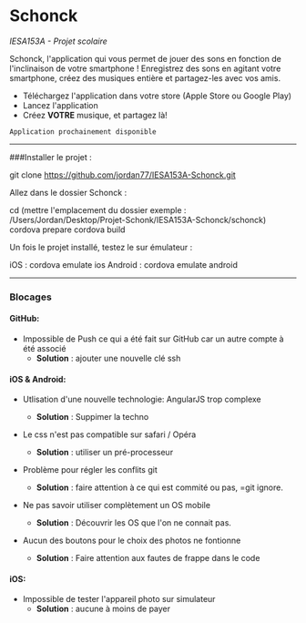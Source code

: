 # Schonck
_IESA153A - Projet scolaire_

Schonck, l'application qui vous permet de jouer des sons en fonction de l'inclinaison de votre smartphone ! 
Enregistrez des sons en agitant votre smartphone, créez des musiques entière et partagez-les avec vos amis.


- Téléchargez l'application dans votre store (Apple Store ou Google Play)
- Lancez l'application
- Créez **VOTRE** musique, et partagez là!

```
Application prochainement disponible 
```
______________________________

###Installer le projet : 

git clone https://github.com/jordan77/IESA153A-Schonck.git

Allez dans le dossier Schonck :

cd (mettre l'emplacement du dossier exemple : /Users/Jordan/Desktop/Projet-Schonk/IESA153A-Schonck/schonck)
cordova prepare 
cordova build

Un fois le projet installé, testez le sur émulateur : 

iOS : cordova emulate ios
Android : cordova emulate android

______________________________

### Blocages
<!-----Blocages rencontrés---->

#### GitHub: 
- Impossible de Push ce qui a été fait sur GitHub car un autre compte à été associé
  * **Solution** : ajouter une nouvelle clé ssh
        
#### iOS & Android: 
- Utlisation d'une nouvelle technologie: AngularJS trop complexe
  * **Solution** : Suppimer la techno

- Le css n'est pas compatible sur safari / Opéra
  * **Solution** : utiliser un pré-processeur
  
- Problème pour régler les conflits git
  * **Solution** : faire attention à ce qui est commité ou pas, =git ignore.
 
- Ne pas savoir utiliser complètement un OS mobile
  * **Solution** : Découvrir les OS que l'on ne connait pas. 
 
- Aucun des boutons pour le choix des photos ne fontionne
  * **Solution** : Faire attention aux fautes de frappe dans le code
  
#### iOS: 
- Impossible de tester l'appareil photo sur simulateur
  * **Solution** : aucune à moins de payer
